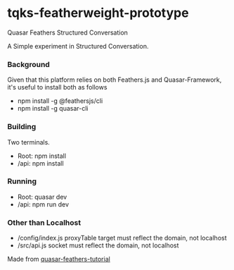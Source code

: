 # tqks-featherweight-prototype
Quasar Feathers Structured Conversation

A Simple experiment in Structured Conversation.

### Background
Given that this platform relies on both Feathers.js and Quasar-Framework, it's useful to install both as follows<br/>
* npm install -g @feathersjs/cli
* npm install -g quasar-cli

### Building
Two terminals. 
* Root: npm install
* /api: npm install
### Running 
* Root: quasar dev
* /api: npm run dev

### Other than Localhost
* /config/index.js proxyTable target must reflect the domain, not localhost
* /src/api.js socket must reflect the domain, not localhost

Made from [quasar-feathers-tutorial](https://github.com/claustres/quasar-feathers-tutorial)
